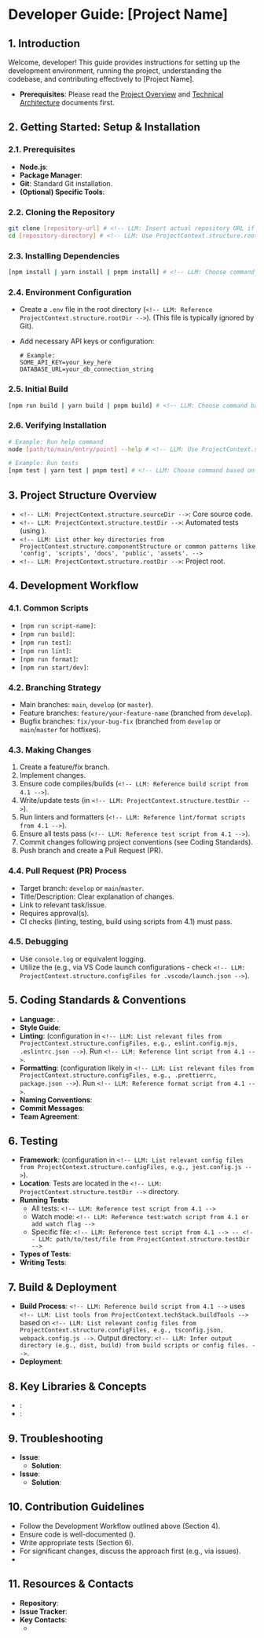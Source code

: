 # Developer Guide: [Project Name]

<!-- LLM: Populate using ProjectContext (techStack, structure, dependencies, codeInsights), package.json scripts, and general project knowledge. Structure based on Microsoft Onboarding Template and general best practices. -->

## 1. Introduction

<!-- LLM: Purpose of the guide, target audience (developers). Link to Project Overview and Technical Architecture. Reference Microsoft Onboarding Overview. -->

Welcome, developer! This guide provides instructions for setting up the development environment, running the project, understanding the codebase, and contributing effectively to [Project Name].

- **Prerequisites**: Please read the [Project Overview](ProjectOverview.md) and [Technical Architecture](TechnicalArchitecture.md) documents first.

## 2. Getting Started: Setup & Installation

<!-- LLM: Provide step-by-step instructions. Reference Microsoft Onboarding Dev Env Setup. Use ProjectContext.techStack for specific versions. -->

### 2.1. Prerequisites

- **Node.js**: <!-- LLM: Specify required version range (e.g., >=18.x). Check ProjectContext.techStack.frameworks for Node version or package.json engines field if available in ProjectContext.dependencies. -->
- **Package Manager**: <!-- LLM: Specify required package manager and version (e.g., npm 9.x). Use ProjectContext.techStack.packageManager. -->
- **Git**: Standard Git installation.
- **(Optional) Specific Tools**: <!-- LLM: List any other required tools identified in ProjectContext.techStack.buildTools or dependencies. -->

### 2.2. Cloning the Repository

```bash
git clone [repository-url] # <!-- LLM: Insert actual repository URL if known. -->
cd [repository-directory] # <!-- LLM: Use ProjectContext.structure.rootDir or project name. -->
```

### 2.3. Installing Dependencies

<!-- LLM: Use the command for the package manager specified in ProjectContext.techStack.packageManager. -->

```bash
[npm install | yarn install | pnpm install] # <!-- LLM: Choose command based on ProjectContext.techStack.packageManager -->
```

<!-- LLM: Mention if any post-install steps are needed, e.g., for Tree-sitter grammars, based on ProjectContext.dependencies or build scripts. -->

### 2.4. Environment Configuration

<!-- LLM: Explain how to set up necessary environment variables, potentially referencing ProjectContext.structure.configFiles if a standard env file pattern is detected. -->

- Create a `.env` file in the root directory (`<!-- LLM: Reference ProjectContext.structure.rootDir -->`). (This file is typically ignored by Git).
- Add necessary API keys or configuration:
  <!-- LLM: List required environment variables based on analysis of code (e.g., searching for process.env access in ProjectContext.codeInsights) or common patterns for used frameworks/libraries in ProjectContext.techStack.frameworks/ProjectContext.dependencies. -->

  ```dotenv
  # Example:
  SOME_API_KEY=your_key_here
  DATABASE_URL=your_db_connection_string
  ```

### 2.5. Initial Build

<!-- LLM: Include command to compile/build the project if necessary before first run. Check scripts in ProjectContext.dependencies (package.json). Look for common build commands like 'build', 'compile'. -->

```bash
[npm run build | yarn build | pnpm build] # <!-- LLM: Choose command based on ProjectContext.techStack.packageManager and available scripts in ProjectContext.dependencies. -->
```

### 2.6. Verifying Installation

<!-- LLM: Suggest a simple command to confirm setup is working. Check ProjectContext.dependencies scripts for 'start', 'dev', 'test', or 'help' commands. Reference ProjectContext.structure.mainEntryPoints for executable files. -->

```bash
# Example: Run help command
node [path/to/main/entry/point] --help # <!-- LLM: Use ProjectContext.structure.mainEntryPoints -->

# Example: Run tests
[npm test | yarn test | pnpm test] # <!-- LLM: Choose command based on ProjectContext.techStack.packageManager and available scripts. -->
```

## 3. Project Structure Overview

<!-- LLM: Briefly explain key directories identified in ProjectContext.structure. Use ProjectContext.structure.rootDir, ProjectContext.structure.sourceDir, ProjectContext.structure.testDir, etc. Refer to Technical Architecture doc for more detail. Reference Microsoft Onboarding Project Building Blocks. -->

- `<!-- LLM: ProjectContext.structure.sourceDir -->`: Core source code.
- `<!-- LLM: ProjectContext.structure.testDir -->`: Automated tests (using <!-- LLM: ProjectContext.techStack.testingFrameworks -->).
- `<!-- LLM: List other key directories from ProjectContext.structure.componentStructure or common patterns like 'config', 'scripts', 'docs', 'public', 'assets'. -->`
- `<!-- LLM: ProjectContext.structure.rootDir -->`: Project root.

## 4. Development Workflow

### 4.1. Common Scripts

<!-- LLM: List and explain key scripts found in ProjectContext.dependencies (package.json scripts). Prioritize build, test, lint, format, start, dev. -->

- `[npm run script-name]`: <!-- LLM: Explain script purpose based on its name and common conventions. -->
- `[npm run build]`: <!-- LLM: Describe build process, referencing ProjectContext.techStack.buildTools. -->
- `[npm run test]`: <!-- LLM: Describe testing process, referencing ProjectContext.techStack.testingFrameworks. -->
- `[npm run lint]`: <!-- LLM: Describe linting process, referencing ProjectContext.techStack.linters. -->
- `[npm run format]`: <!-- LLM: Describe formatting process, referencing ProjectContext.techStack.linters or formatters. -->
- `[npm run start/dev]`: <!-- LLM: Describe how to run the application locally. -->

### 4.2. Branching Strategy

<!-- LLM: Describe the Git branching model used. Analyze commit history patterns or look for contribution guidelines in ProjectContext.structure.configFiles or root files if possible. Default to a common strategy like Gitflow if unknown. -->

- Main branches: `main`, `develop` (or `master`).
- Feature branches: `feature/your-feature-name` (branched from `develop`).
- Bugfix branches: `fix/your-bug-fix` (branched from `develop` or `main`/`master` for hotfixes).

### 4.3. Making Changes

1.  Create a feature/fix branch.
2.  Implement changes.
3.  Ensure code compiles/builds (`<!-- LLM: Reference build script from 4.1 -->`).
4.  Write/update tests (in `<!-- LLM: ProjectContext.structure.testDir -->`).
5.  Run linters and formatters (`<!-- LLM: Reference lint/format scripts from 4.1 -->`).
6.  Ensure all tests pass (`<!-- LLM: Reference test script from 4.1 -->`).
7.  Commit changes following project conventions (see Coding Standards).
8.  Push branch and create a Pull Request (PR).

### 4.4. Pull Request (PR) Process

<!-- LLM: Describe PR requirements. Check for contribution guidelines, PR templates in ProjectContext.structure.configFiles or root files. Default to common practices if unknown. -->

- Target branch: `develop` or `main`/`master`.
- Title/Description: Clear explanation of changes.
- Link to relevant task/issue.
- Requires approval(s).
- CI checks (linting, testing, build using scripts from 4.1) must pass.

### 4.5. Debugging

<!-- LLM: Provide tips for debugging. Check for specific debugger configurations in ProjectContext.structure.configFiles (e.g., .vscode/launch.json). Mention standard language/runtime debuggers (e.g., Node.js debugger). -->

- Use `console.log` or equivalent logging.
- Utilize the <!-- LLM: Mention language/runtime debugger, e.g., Node.js debugger --> (e.g., via VS Code launch configurations - check `<!-- LLM: ProjectContext.structure.configFiles for .vscode/launch.json -->`).

## 5. Coding Standards & Conventions

<!-- LLM: Reference AltexSoft Process Docs (Standards), Microsoft Onboarding (implied). Use ProjectContext.techStack and ProjectContext.structure.configFiles. -->

- **Language**: <!-- LLM: List main language(s) from ProjectContext.techStack.languages -->.
- **Style Guide**: <!-- LLM: Mention specific style guide if identified (e.g., Airbnb, Google) or default to standard practices for the language. -->
- **Linting**: <!-- LLM: List linters from ProjectContext.techStack.linters --> (configuration in `<!-- LLM: List relevant files from ProjectContext.structure.configFiles, e.g., eslint.config.mjs, .eslintrc.json -->`). Run `<!-- LLM: Reference lint script from 4.1 -->`.
- **Formatting**: <!-- LLM: List formatters from ProjectContext.techStack.linters or inferred from dependencies --> (configuration likely in `<!-- LLM: List relevant files from ProjectContext.structure.configFiles, e.g., .prettierrc, package.json -->`). Run `<!-- LLM: Reference format script from 4.1 -->`.
- **Naming Conventions**: <!-- LLM: Describe common conventions (e.g., camelCase, PascalCase) based on language standards or inferred from ProjectContext.codeInsights patterns. -->
- **Commit Messages**: <!-- LLM: Describe commit message format. Check for commitlint config in ProjectContext.structure.configFiles (e.g., commitlint.config.js) or default to Conventional Commits. -->
- **Team Agreement**: <!-- LLM: Link to or summarize team working agreements if found in documentation files within ProjectContext.structure. -->

## 6. Testing

<!-- LLM: Describe the testing approach. Reference AltexSoft QA Docs (Test Plan/Cases), Microsoft Onboarding Project Building Blocks (Testing). Use ProjectContext.techStack and ProjectContext.structure. -->

- **Framework**: <!-- LLM: List testing frameworks from ProjectContext.techStack.testingFrameworks --> (configuration in `<!-- LLM: List relevant config files from ProjectContext.structure.configFiles, e.g., jest.config.js -->`).
- **Location**: Tests are located in the `<!-- LLM: ProjectContext.structure.testDir -->` directory. <!-- LLM: Describe test file naming convention if identifiable from ProjectContext.codeInsights or common patterns (*.test.ts, *.spec.js). -->
- **Running Tests**:
  - All tests: `<!-- LLM: Reference test script from 4.1 -->`
  - Watch mode: `<!-- LLM: Reference test:watch script from 4.1 or add watch flag -->`
  - Specific file: `<!-- LLM: Reference test script from 4.1 --> -- <!-- LLM: path/to/test/file from ProjectContext.structure.testDir -->`
- **Types of Tests**: <!-- LLM: List types of tests identified (e.g., Unit, Integration, E2E) based on test file structure or common patterns. -->
- **Writing Tests**: <!-- LLM: Describe how to write tests, referencing the framework and location. -->

## 7. Build & Deployment

<!-- LLM: Reference AltexSoft SAD Deployment, Microsoft Onboarding Project Building Blocks (Deployment). Use ProjectContext.techStack.buildTools and ProjectContext.dependencies scripts. -->

- **Build Process**: `<!-- LLM: Reference build script from 4.1 -->` uses `<!-- LLM: List tools from ProjectContext.techStack.buildTools -->` based on `<!-- LLM: List relevant config files from ProjectContext.structure.configFiles, e.g., tsconfig.json, webpack.config.js -->`. Output directory: `<!-- LLM: Infer output directory (e.g., dist, build) from build scripts or config files. -->`.
- **Deployment**: <!-- LLM: Describe deployment process. Check ProjectContext.dependencies scripts for 'deploy' commands or CI/CD config files in ProjectContext.structure.configFiles. If primarily a library or local tool, state that. -->

## 8. Key Libraries & Concepts

<!-- LLM: Briefly explain important libraries/concepts specific to this project. Use ProjectContext.dependencies and ProjectContext.codeInsights. -->

- **<!-- LLM: List key libraries from ProjectContext.dependencies.dependencies/devDependencies -->**: <!-- LLM: Explain purpose based on common usage or ProjectContext.codeInsights. -->
- **<!-- LLM: Identify core concepts/patterns from ProjectContext.codeInsights (e.g., specific design patterns, core data structures like codeInsights itself). -->**: <!-- LLM: Explain the concept and where it's used. -->

## 9. Troubleshooting

<!-- LLM: List common issues and solutions. Use ProjectContext.codeInsights to identify frequent error patterns or check documentation/issue trackers if available. -->

- **Issue**: <!-- LLM: Describe a common error (e.g., Build failures, Test failures, Runtime errors). -->
  - **Solution**: <!-- LLM: Suggest debugging steps or common fixes based on ProjectContext.codeInsights or standard practices. -->
- **Issue**: <!-- LLM: Describe another common error (e.g., Configuration issues, Dependency conflicts). -->
  - **Solution**: <!-- LLM: Suggest solutions referencing relevant config files (ProjectContext.structure.configFiles) or package manager commands. -->

## 10. Contribution Guidelines

<!-- LLM: Check for CONTRIBUTING.md or similar files in ProjectContext.structure.configFiles or root. Summarize key points or refer to the file. -->

- Follow the Development Workflow outlined above (Section 4).
- Ensure code is well-documented (<!-- LLM: Mention documentation standards/tools if identified, e.g., TSDoc, JSDoc -->).
- Write appropriate tests (Section 6).
- For significant changes, discuss the approach first (e.g., via issues).
- <!-- LLM: Add any specific contribution notes found, e.g., regarding adding new components/modules based on ProjectContext.structure.componentStructure patterns. -->

## 11. Resources & Contacts

<!-- LLM: Link to relevant project resources (repo, issue tracker, wiki) and list key contacts if identifiable from project setup or documentation. Reference Microsoft Onboarding Resources/Contacts. -->

- **Repository**: <!-- LLM: Insert repository URL if known. -->
- **Issue Tracker**: <!-- LLM: Insert link to issue tracker if known. -->
- **Key Contacts**:
  - <!-- LLM: List contacts if available. -->
